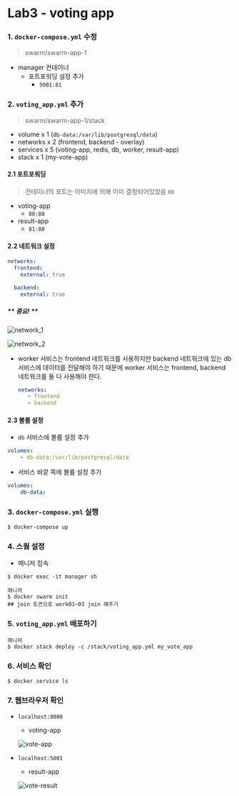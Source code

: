 # Lab3 - voting app

### 1. `docker-compose.yml` 수정

> swarm/swarm-app-1

- manager 컨테이너
  - 포트포워딩 설정 추가
    - `5001:81`



### 2. `voting_app.yml` 추가

> swarm/swarm-app-1/stack

- volume x 1 (`db-data:/var/lib/postgresql/data`)
- networks x 2 (frontend, backend - overlay)
- services x 5 (voting-app, redis, db, worker, result-app)
- stack x 1 (my-vote-app)



#### 2.1 포트포워딩

> 컨테이너의 포트는 이미지에 의해 이미 결정되어있었음 `80`

- voting-app
  - `80:80`
- result-app
  - `81:80`



#### 2.2 네트워크 설정

``` yaml
networks:
  frontend:
    external: true

  backend:
    external: true
```

##### _** 중요! **_

![network_1](https://user-images.githubusercontent.com/20036670/72504392-160b5700-3881-11ea-9f5c-aa4482514da5.PNG)



![network_2](https://user-images.githubusercontent.com/20036670/72504439-26233680-3881-11ea-86c6-8b59796d232a.PNG)

- worker 서비스는 frontend 네트워크를 사용하지만 backend 네트워크에 있는 db 서비스에 데이터를 전달해야 하기 때문에 worker 서비스는 frontend, backend 네트워크를 둘 다 사용해야 한다.

  ```yaml
  networks:
     - frontend
     - backend
  ```

  

#### 2.3 볼륨 설정

- `db` 서비스에 볼륨 설정 추가

``` yaml
volumes: 
    - db-data:/var/lib/postgresql/data
```

- 서비스 바깥 쪽에 볼륨 설정 추가

``` yaml
volumes:
  	db-data:
```





### 3. `docker-compose.yml` 실행

``` shell
$ docker-compose up
```





### 4. 스웜 설정

- 매니저 접속

``` shell
$ docker exec -it manager sh
```

``` shell
매니저
$ docker swarm init
## join 토큰으로 work01~03 join 해주기
```





### 5. `voting_app.yml` 배포하기

``` shell
매니저
$ docker stack deploy -c /stack/voting_app.yml my_vote_app
```



### 6. 서비스 확인

``` shell
$ docker service ls
```



### 7. 웹브라우저 확인

- `localhost:8000` 

  - voting-app

  ![vote-app](https://user-images.githubusercontent.com/20036670/72504936-34258700-3882-11ea-852f-36b0740fb8a5.png)

- `localhost:5001`

  - result-app

  ![vote-result](https://user-images.githubusercontent.com/20036670/72504988-4bfd0b00-3882-11ea-8ef1-56bead3dbc60.png)